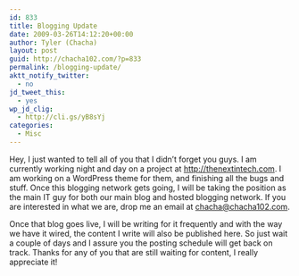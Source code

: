 ```yaml
---
id: 833
title: Blogging Update
date: 2009-03-26T14:12:20+00:00
author: Tyler (Chacha)
layout: post
guid: http://chacha102.com/?p=833
permalink: /blogging-update/
aktt_notify_twitter:
  - no
jd_tweet_this:
  - yes
wp_jd_clig:
  - http://cli.gs/yB8sYj
categories:
  - Misc
---
```

Hey, I just wanted to tell all of you that I didn&#8217;t forget you guys. I am currently working night and day on a project at http://thenextintech.com. I am working on a WordPress theme for them, and finishing all the bugs and stuff. Once this blogging network gets going, I will be taking the position as the main IT guy for both our main blog and hosted blogging network. If you are interested in what we are, drop me an email at chacha@chacha102.com.

Once that blog goes live, I will be writing for it frequently and with the way we have it wired, the content I write will also be published here. So just wait a couple of days and I assure you the posting schedule will get back on track. Thanks for any of you that are still waiting for content, I really appreciate it!
